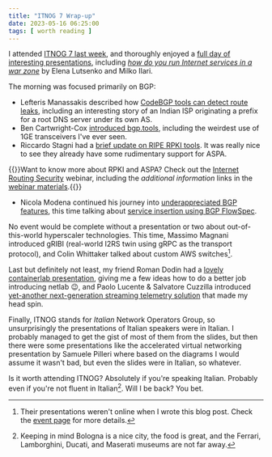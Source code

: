 ```yaml
---
title: "ITNOG 7 Wrap-up"
date: 2023-05-16 06:25:00
tags: [ worth reading ]
---
```

I attended [ITNOG 7 last week](https://www.itnog.it/itnog7/), and thoroughly enjoyed a [full day of interesting presentations](https://www.itnog.it/itnog7/), including *[how do you run Internet services in a war zone](https://www.itnog.it/itnog7/files/13-RETN%20Presentation_Olena%20Lutsenko%20and%20Milko%20Ilari_for%20ITNOG_final.pdf)* by Elena Lutsenko and Milko Ilari.

The morning was focused primarily on BGP:
<!--more-->
* Lefteris Manassakis described how [CodeBGP tools can detect route leaks](https://www.itnog.it/itnog7/files/4-BGP%20Security%20-%20ITNOG7.pdf), including an interesting story of an Indian ISP originating a prefix for a root DNS server under its own AS.
* Ben Cartwright-Cox [introduced bgp.tools](https://www.itnog.it/itnog7/files/5-IXP%20Route%20Collection%20on%20a%20dime%20(ITNOG).pdf), including the weirdest use of 1GE transceivers I've ever seen.
* Riccardo Stagni had a [brief update on RIPE RPKI tools](https://www.itnog.it/itnog7/files/6-rpki-updates-itnog7-2023.pdf). It was really nice to see they already have some rudimentary support for ASPA.

{{<note>}}Want to know more about RPKI and ASPA? Check out the [Internet Routing Security](https://www.ipspace.net/Internet_Routing_Security) webinar, including the *additional information* links in the [webinar materials](https://my.ipspace.net/bin/list?id=BGPSec).{{</note>}}

* Nicola Modena continued his journey into [underappreciated BGP features](https://blog.modena.to/), this time talking about [service insertion using BGP FlowSpec](https://www.itnog.it/itnog7/files/7-202305_BGP_Flowspec_nmodena_ITNOG7.pdf).

No event would be complete without a presentation or two about out-of-this-world hyperscaler technologies. This time, Massimo Magnani introduced gRIBI (real-world I2RS twin using gRPC as the transport protocol), and Colin Whittaker talked about custom AWS switches[^NP].

Last but definitely not least, my friend Roman Dodin had a [lovely containerlab presentation](https://www.itnog.it/itnog7/files/11-containerlab-itnog-2023.pdf), giving me a few ideas how to do a better job introducing netlab 😉, and Paolo Lucente & Salvatore Cuzzilla introduced [yet-another next-generation streaming telemetry solution](https://www.itnog.it/itnog7/files/12-telemetryITNOG23.pdf) that made my head spin.

[^NP]: Their presentations weren't online when I wrote this blog post. Check the [event page](https://www.itnog.it/itnog7/) for more details.

Finally, ITNOG stands for *Italian* Network Operators Group, so unsurprisingly the presentations of Italian speakers were in Italian. I probably managed to get the gist of most of them from the slides, but then there were some presentations like the accelerated virtual networking presentation by Samuele Pilleri where based on the diagrams I would assume it wasn't bad, but even the slides were in Italian, so whatever.

Is it worth attending ITNOG? Absolutely if you're speaking Italian. Probably even if you're not fluent in Italian[^BNC]. Will I be back? You bet.

[^BNC]: Keeping in mind Bologna is a nice city, the food is great, and the Ferrari, Lamborghini, Ducati, and Maserati museums are not far away.